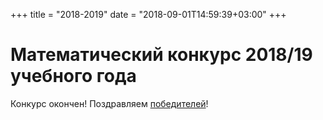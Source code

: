 +++
title = "2018-2019"
date = "2018-09-01T14:59:39+03:00"
+++
# Математический конкурс 2018/19 учебного года

Конкурс окончен! Поздравляем [победителей](../winners/2018-2019.pdf)!